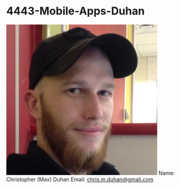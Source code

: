 # 4443-Mobile-Apps-Duhan
![](https://github.com/ChrisDuhan/4443-Mobile-Apps-Duhan/blob/master/github%20profile.jpg)
Name: Christopher (Max) Duhan
Email: chris.m.duhan@gmail.com

